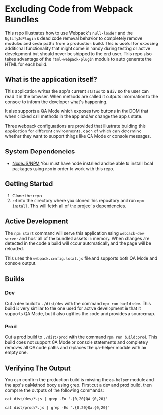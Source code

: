 # Excluding Code from Webpack Bundles

 This repo illustrates how to use Webpack's `null-loader` and the 
 `UglifyJsPlugin`'s dead code removal behavior to completely remove modules 
 and code paths from a production build. This is useful for exposing 
 additional functionality that might come in handy during testing or active 
 development but should never be shipped to the end user. This repo also 
 takes advantage of the `html-webpack-plugin` module to auto generate the HTML 
 for each build.

## What is the application itself?
 
 This application writes the app's current `status` to a `div` so the user 
 can read it in the browser. When methods are called it outputs information to
 the console to inform the developer what's happening.
 
 It also supports a QA Mode which exposes two buttons in the DOM that when 
 clicked call methods in the app and/or change the app's state.
 
 Three webpack configurations are provided that illustrate building this 
 application for different environments, each of which can determine whether 
 they want to support things like QA Mode or console messages.
 
## System Dependencies
 - [NodeJS/NPM](https://nodejs.org/en/download/) You must have node installed
  and be able to install local packages using `npm` in order to work with 
  this repo.
  
## Getting Started

 1. Clone the repo
 1. `cd` into the directory where you cloned this repository and run `npm 
 install`. This will fetch all of the project's dependencies.
 
 
## Active Development
 
 The `npm start` command will serve this application using 
 `webpack-dev-server` and host all of the bundled assets in memory. When 
 changes are detected in the code a build will occur automatically and the page 
 will be reloaded. 
 
 This uses the `webpack.config.local.js` file and supports both QA Mode and 
 console output.
 
## Builds
 
### Dev
 
 Cut a dev build to `./dist/dev` with the command `npm run build:dev`. This 
 build is very similar to the one used for active development in that it 
 supports QA Mode, but it also uglifies the code and provides a sourcemap.
 
### Prod

 Cut a prod build to `./dist/prod` with the command `npm run build:prod`. 
 This build does not support QA Mode or console statements and completely 
 removes all QA code paths and replaces the qa-helper module with an empty one.
 
## Verifying The Output 

 You can confirm the production build is missing the `qa-helper` module and the 
 app's qaMethod body using grep. First cut a dev and prod build, then compare
 the outputs of the following commands:
 
 ```
 cat dist/dev/*.js | grep -Eo '.{0,20}QA.{0,20}'
 ```
 
 ```
 cat dist/prod/*.js | grep -Eo '.{0,20}QA.{0,20}'
 ```
 